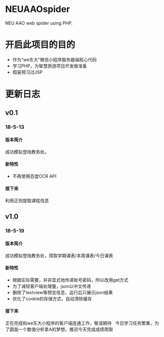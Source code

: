# NEUAAOspider
NEU AAO web spider using PHP.
# 开启此项目的目的
- 作为“we东大”微信小程序服务器端核心代码
- 学习PHP，为智慧旅游项目开发做准备
- 假装预习过JSP
# 更新日志
## v0.1
### 18-5-13  
#### 版本简介
成功模拟登陆教务处。    
#### 新特性
- 不再使用百度OCR API   
#### 接下来
利用正则提取课程信息  

## v1.0
### 18-5-19
#### 版本简介
成功模拟登陆教务处，爬取学期课表/本周课表/今日课表 
#### 新特性
- 根据实际需要，并非显式地传递账号密码，所以改用get方式
- 为了减轻客户端处理量，json以中文传递
- 删除了textview等预览信息，运行后只展示json结果
- 优化了cookie的存储方式，自动清除缓存  
#### 接下来
正在完成和we东大小程序的客户端连通工作，敬请期待   
今日学习任务繁重，为了圆我一个数值分析拿A的梦想，推迟今天完成成绩爬取  
